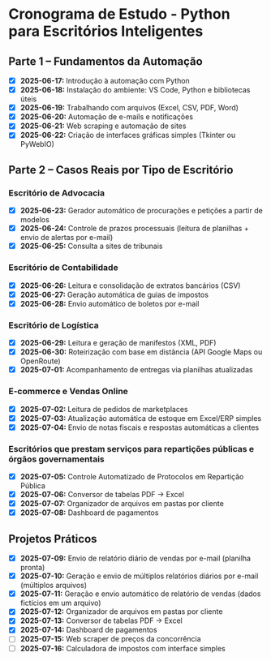 # Cronograma de Estudo - Python para Escritórios Inteligentes

## Parte 1 – Fundamentos da Automação

- [X] **2025-06-17:** Introdução à automação com Python
- [X] **2025-06-18:** Instalação do ambiente: VS Code, Python e bibliotecas úteis
- [X] **2025-06-19:** Trabalhando com arquivos (Excel, CSV, PDF, Word)
- [X] **2025-06-20:** Automação de e-mails e notificações
- [X] **2025-06-21:** Web scraping e automação de sites
- [X] **2025-06-22:** Criação de interfaces gráficas simples (Tkinter ou PyWebIO)

## Parte 2 – Casos Reais por Tipo de Escritório

### Escritório de Advocacia
- [X] **2025-06-23:** Gerador automático de procurações e petições a partir de modelos
- [X] **2025-06-24:** Controle de prazos processuais (leitura de planilhas + envio de alertas por e-mail)
- [X] **2025-06-25:** Consulta a sites de tribunais

### Escritório de Contabilidade
- [X] **2025-06-26:** Leitura e consolidação de extratos bancários (CSV)
- [X] **2025-06-27:** Geração automática de guias de impostos
- [X] **2025-06-28:** Envio automático de boletos por e-mail

### Escritório de Logística
- [X] **2025-06-29:** Leitura e geração de manifestos (XML, PDF)
- [X] **2025-06-30:** Roteirização com base em distância (API Google Maps ou OpenRoute)
- [X] **2025-07-01:** Acompanhamento de entregas via planilhas atualizadas

### E-commerce e Vendas Online
- [X] **2025-07-02:** Leitura de pedidos de marketplaces
- [X] **2025-07-03:** Atualização automática de estoque em Excel/ERP simples
- [X] **2025-07-04:** Envio de notas fiscais e respostas automáticas a clientes

### Escritórios que prestam serviços para repartições públicas e órgãos governamentais
- [X] **2025-07-05:** Controle Automatizado de Protocolos em Repartição Pública
- [X] **2025-07-06:** Conversor de tabelas PDF → Excel
- [X] **2025-07-07:** Organizador de arquivos em pastas por cliente
- [X] **2025-07-08:** Dashboard de pagamentos

## Projetos Práticos

- [X] **2025-07-09:** Envio de relatório diário de vendas por e-mail (planilha pronta)
- [X] **2025-07-10:** Geração e envio de múltiplos relatórios diários por e-mail (múltiplos arquivos)
- [X] **2025-07-11:** Geração e envio automático de relatório de vendas (dados fictícios em um arquivo)
- [X] **2025-07-12:** Organizador de arquivos em pastas por cliente
- [X] **2025-07-13:** Conversor de tabelas PDF → Excel
- [X] **2025-07-14:** Dashboard de pagamentos
- [ ] **2025-07-15:** Web scraper de preços da concorrência
- [ ] **2025-07-16:** Calculadora de impostos com interface simples